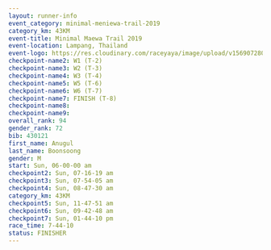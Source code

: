 ```yaml
---
layout: runner-info 
event_category: minimal-meniewa-trail-2019 
category_km: 43KM
event-title: Minimal Maewa Trail 2019 
event-location: Lampang, Thailand 
event-logo: https://res.cloudinary.com/raceyaya/image/upload/v1569072805/logo/minimal-trail_ktnvsp.jpg 
checkpoint-name2: W1 (T-2) 
checkpoint-name3: W2 (T-3) 
checkpoint-name4: W3 (T-4) 
checkpoint-name5: W5 (T-6) 
checkpoint-name6: W6 (T-7) 
checkpoint-name7: FINISH (T-8) 
checkpoint-name8: 
checkpoint-name9: 
overall_rank: 94
gender_rank: 72
bib: 430121
first_name: Anugul
last_name: Boonsoong
gender: M
start: Sun, 06-00-00 am
checkpoint2: Sun, 07-16-19 am
checkpoint3: Sun, 07-54-05 am
checkpoint4: Sun, 08-47-30 am
category_km: 43KM
checkpoint5: Sun, 11-47-51 am
checkpoint6: Sun, 09-42-48 am
checkpoint7: Sun, 01-44-10 pm
race_time: 7-44-10
status: FINISHER
---
```

